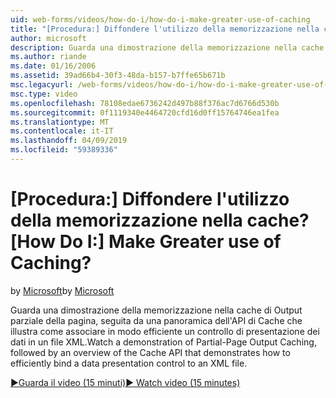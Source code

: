 ```yaml
---
uid: web-forms/videos/how-do-i/how-do-i-make-greater-use-of-caching
title: "[Procedura:] Diffondere l'utilizzo della memorizzazione nella cache? | Microsoft Docs"
author: microsoft
description: Guarda una dimostrazione della memorizzazione nella cache di Output parziale della pagina, seguita da una panoramica dell'API di Cache che illustra come associare in modo efficiente una presentazione dei dati...
ms.author: riande
ms.date: 01/16/2006
ms.assetid: 39ad66b4-30f3-48da-b157-b7ffe65b671b
msc.legacyurl: /web-forms/videos/how-do-i/how-do-i-make-greater-use-of-caching
msc.type: video
ms.openlocfilehash: 78108edae6736242d497b88f376ac7d6766d530b
ms.sourcegitcommit: 0f1119340e4464720cfd16d0ff15764746ea1fea
ms.translationtype: MT
ms.contentlocale: it-IT
ms.lasthandoff: 04/09/2019
ms.locfileid: "59389336"
---
```

# <a name="how-do-i-make-greater-use-of-caching"></a><span data-ttu-id="fca9c-104">[Procedura:] Diffondere l'utilizzo della memorizzazione nella cache?</span><span class="sxs-lookup"><span data-stu-id="fca9c-104">[How Do I:] Make Greater use of Caching?</span></span>

<span data-ttu-id="fca9c-105">by [Microsoft](https://github.com/microsoft)</span><span class="sxs-lookup"><span data-stu-id="fca9c-105">by [Microsoft](https://github.com/microsoft)</span></span>

<span data-ttu-id="fca9c-106">Guarda una dimostrazione della memorizzazione nella cache di Output parziale della pagina, seguita da una panoramica dell'API di Cache che illustra come associare in modo efficiente un controllo di presentazione dei dati in un file XML.</span><span class="sxs-lookup"><span data-stu-id="fca9c-106">Watch a demonstration of Partial-Page Output Caching, followed by an overview of the Cache API that demonstrates how to efficiently bind a data presentation control to an XML file.</span></span>

[<span data-ttu-id="fca9c-107">&#9654;Guarda il video (15 minuti)</span><span class="sxs-lookup"><span data-stu-id="fca9c-107">&#9654; Watch video (15 minutes)</span></span>](https://channel9.msdn.com/Blogs/ASP-NET-Site-Videos/how-do-i-make-greater-use-of-caching)
